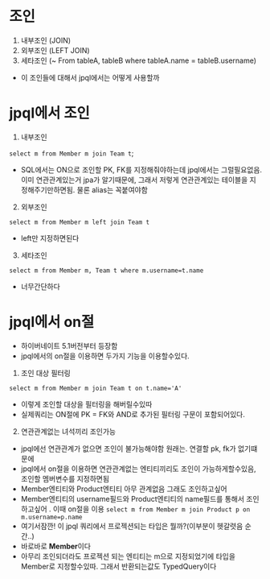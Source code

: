 # 조인

1. 내부조인 (JOIN)
2. 외부조인 (LEFT JOIN)
3. 세타조인 (~ From tableA, tableB where tableA.name = tableB.username)

- 이 조인들에 대해서 jpql에서는 어떻게 사용할까

# jpql에서 조인

1. 내부조인

`select m from Member m join Team t`;

- SQL에서는 ON으로 조인할 PK, FK를 지정해줘야하는데 jpql에서는 그럴필요없음. 이미 연관관계있는거 jpa가 알기때문에, 그래서 저렇게 연관관계있는 테이블을 지정해주기만하면됨. 물론 alias는 꼭붙여야함

2. 외부조인

`select m from Member m left join Team t`

- left만 지정하면된다

3. 세타조인

`select m from Member m, Team t where m.username=t.name`

- 너무간단하다

# jpql에서 on절

- 하이버네이트 5.1버전부터 등장함
- jpql에서의 on절을 이용하면 두가지 기능을 이용할수있다.

1. 조인 대상 필터링

`select m from Member m join Team t on t.name='A'`

- 이렇게 조인할 대상을 필터링을 해버릴수있따
- 실제쿼리는 ON절에 PK = FK와 AND로 추가된 필터링 구문이 포함되어있다.

2. 연관관계없는 녀석끼리 조인가능

- jpql에선 연관관계가 없으면 조인이 불가능해야함 원래는. 연결할 pk, fk가 없기떄문에
- jpql에서 on절을 이용하면 연관관계없는 엔티티끼리도 조인이 가능하게할수있음, 조인할 멤버변수를 지정하면됨
- Member엔티티와 Product엔티티 아무 관계없음 그래도 조인하고싶어
- Member엔티티의 username필드와 Product엔티티의 name필드를 통해서 조인하고싶어 . 이때 on절을 이용
  `select m from Member m join Product p on m.username=p.name`
- 여기서잠깐! 이 jpql 쿼리에서 프로젝션되는 타입은 뭘까?(이부분이 헷갈렷음 순간..)
- 바로바로 **Member**이다
- 아무리 조인되더라도 프로젝션 되는 엔티티는 m으로 지정되었기에 타입을 Member로 지정할수있따. 그래서 반환되는값도 TypedQuery이다
